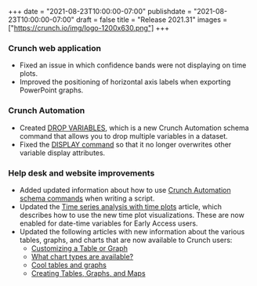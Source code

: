 +++
date = "2021-08-23T10:00:00-07:00"
publishdate = "2021-08-23T10:00:00-07:00"
draft = false
title = "Release 2021.31"
images = ["https://crunch.io/img/logo-1200x630.png"]
+++

### Crunch web application

- Fixed an issue in which confidence bands were not displaying on time plots.
- Improved the positioning of horizontal axis labels when exporting PowerPoint graphs.

### Crunch Automation

- Created [DROP VARIABLES](https://help.crunch.io/hc/en-us/articles/4407236789901-DROP-VARIABLES-command), which is a new Crunch Automation schema command that allows you to drop multiple variables in a dataset.
- Fixed the [DISPLAY command](https://help.crunch.io/hc/en-us/articles/360042038692-DISPLAY-command) so that it no longer overwrites other variable display attributes.

### Help desk and website improvements

- Added updated information about how to use [Crunch Automation schema commands](https://help.crunch.io/hc/en-us/articles/360041769292-Crunch-Automation-basics#toc1) when writing a script.
- Updated the [Time series analysis with time plots](https://help.crunch.io/hc/en-us/articles/360057226852-Time-series-analysis-with-time-plots) article, which describes how to use the new time plot visualizations. These are now enabled for date-time variables for Early Access users.
- Updated the following articles with new information about the various tables, graphs, and charts that are now available to Crunch users:
    - [Customizing a Table or Graph](https://help.crunch.io/hc/en-us/articles/360040932251-Customizing-a-Table-or-Graph)
    - [What chart types are available?](https://help.crunch.io/hc/en-us/articles/360039907171-What-chart-types-are-available-)
    - [Cool tables and graphs](https://help.crunch.io/hc/en-us/articles/360039693692-Cool-tables-and-graphs)
    - [Creating Tables, Graphs, and Maps](https://help.crunch.io/hc/en-us/articles/360040498472-Creating-Tables-Graphs-and-Maps)
